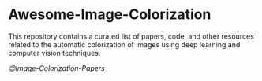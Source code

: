 # Awesome-Image-Colorization
This repository contains a curated list of papers, code, and other resources related to the automatic colorization of images using deep learning and computer vision techniques. 

*:blush:Image-Colorization-Papers*






